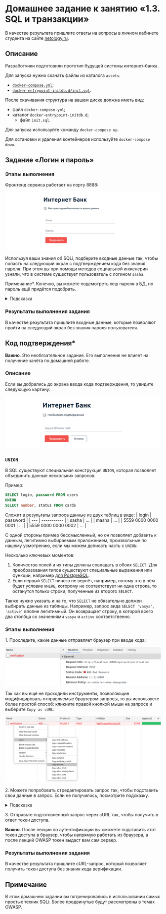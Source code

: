 # Домашнее задание к занятию «1.3. SQL и транзакции»

В качестве результата пришлите ответы на вопросы в личном кабинете студента на сайте [netology.ru](https://netology.ru).

## Описание

Разработчики подготовили прототип будущей системы интернет-банка.

Для запуска нужно скачать файлы из каталога `assets`:
* [`docker-compose.yml`](./assets/docker-compose.yml);
* [`docker-entrypoint-initdb.d/init.sql`](./assets/docker-entrypoint-initdb.d/init.sql).

После скачивания структура на вашем диске должна иметь вид:
* файл `docker-compose.yml`;
* каталог `docker-entrypoint-initdb.d`;
    * файл `init.sql`.
    
Для запуска используйте команду `docker-compose up`.

Для остановки и удаления контейнеров используйте `docker-compose down`.

## Задание «Логин и пароль»

### Этапы выполнения

Фронтенд сервиса работает на порту 8888:

![](pic/login-pass.png)

Используя ваши знания об SQLi, подберите входные данные так, чтобы попасть на следующий экран с подтверждением кода без знания пароля. При этом вы при помощи методов социальной инженерии узнали, что в системе существует пользователь с логином `sasha`.

Примечание*. Конечно, вы можете подсмотреть хеш пароля в БД, но пароль ещё придётся подобрать.

<details>
<summary>Подсказка</summary>

Контейнер PostgreSQL настроен таким образом, что логирует все SQL-запросы, присылаемые сервером. Воспользуйтесь этим.
</details>

### Результаты выполнения задания

В качестве результата пришлите входные данные, которые позволяют пройти на следующий экран без знания пароля пользователя.

## Код подтверждения*

**Важно**. Это необязательное задание. Его выполнение не влияет на получение зачёта по домашней работе.

### Описание

Если вы добрались до экрана ввода кода подтверждения, то увидите следующую картину:

![](pic/verification.png)

### `UNION`

В SQL существуют специальная конструкция `UNION`, которая позволяет объединить данные нескольких запросов.

Пример:
```sql
SELECT login, password FROM users
UNION
SELECT number, status FROM cards
```

Сложит в результаты запроса данные из двух таблиц в виде:
| login | password |
| --- | ----------- |
| sasha | ... |
| masha | ... |
| 5559 0000 0000 0001 | ... |
| 5559 0000 0000 0002 | ... |

С одной стороны пример бессмысленный, но он позволяет добавить к данным, легитимно выбираемым приложением, произвольные по нашему усмотрению, если мы можем дописать часть с `UNION`.

Несколько ключевых моментов:
1. Количество полей и их типы должны совпадать в обоих `SELECT`. Для преобразования типов существуют специальные выражения или функции, например [для PostgreSQL](https://postgrespro.ru/docs/postgresql/13/typeconv).
2. Если первый `SELECT` ничего не вернёт, например, потому что в нём будет условие `WHERE`, которому не соответствует ни одна строка, то останутся только строки, полученные из второго `SELECT`.

Также нужно указать и на то, что `SELECT` не обязательно должен выбирать данные из таблицы. Например, запрос вида `SELECT 'vasya', 'active'` вполне легитимный. Он возвращает строку, в которой всего два столбца со значениями `vasya` и `active` соответственно.

### Этапы выполнения

1\. Проследите, какие данные отправляет браузер при вводе кода:

![](pic/request.png)

Так как вы ещё не проходили инструменты, позволяющие модифицировать отправляемые браузером запросы, то вы используете более простой способ: кликните правой кнопкой мыши на запросе и выберите `Copy as cURL`:

![](pic/copy.png)


2\. Можете попробовать отредактировать запрос так, чтобы подставить свои данные в запрос. Если не получилось, посмотрите подсказку.

<details>
<summary>Подсказка</summary>

Отредактируйте в любом текстовом редакторе полученную строку до вида:

```text
curl 'http://localhost:9999/api/auth/verification' \
  -H 'Content-Type: application/json' \
  --data-raw $'{"login":"login","code":"8888"}'
```

Обратите внимание: если вы в `login` собираетесь подставлять `'` (одинарные кавычки), то их нужно экранировать через `\`, т. е. должно быть `login \' your hack`.

</details>

3\. Отправьте подготовленный запрос через cURL так, чтобы получить в ответ токен доступа.

**Важно**. После лекции по аутентификации вы сможете подставить этот токен доступа в браузер, чтобы напрямую работать из браузера, а после лекций OWASP токен выдаст вам сам сервер.

### Результаты выполнения задания

В качестве результата пришлите сURL-запрос, который позволяет получить токен доступа без знания кода верификации.

## Примечание

В этом домашнем задании вы потренировались в использовании самых простых техник SQLi. Более продвинутые будут рассмотрены в темах OWASP.
